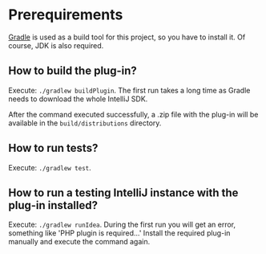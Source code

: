 # Prerequirements

[Gradle][1] is used as a build tool for this project, so you have to install it. Of course, JDK is also required.

## How to build the plug-in?

Execute: `./gradlew buildPlugin`. The first run takes a long time as Gradle needs to download the whole IntelliJ SDK. 

After the command executed successfully, a .zip file with the plug-in will be available in the `build/distributions` directory. 

## How to run tests?

Execute: `./gradlew test`.

## How to run a testing IntelliJ instance with the plug-in installed?

Execute: `./gradlew runIdea`. During the first run you will get an error, something like 'PHP plugin is required...' Install the required plug-in manually and execute the command again.

[1]: http://gradle.org/gradle-download/
